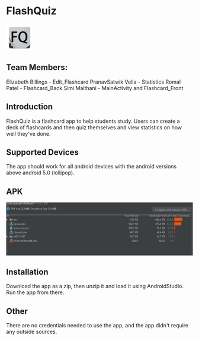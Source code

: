 # FlashQuiz 
![FlashQuiz icon](flashquiz_icon.png)

## Team Members:
Elizabeth Billings - Edit_Flashcard
PranavSatwik Vella - Statistics
Romal Patel - Flashcard_Back
Simi Maithani - MainActivity and Flashcard_Front

## Introduction
FlashQuiz is a flashcard app to help students study. Users can create a deck of flashcards and then quiz themselves and view statistics on how well they've done.

## Supported Devices
The app should work for all android devices with the android versions above android 5.0 (lollipop).

## APK 
![apk image](Capture.PNG)

## Installation
Download the app as a zip, then unzip it and load it using AndroidStudio. Run the app from there. 

## Other
There are no credentials needed to use the app, and the app didn't require any outside sources. 

